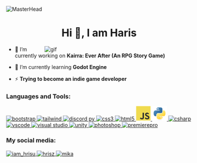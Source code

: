 ![MasterHead](https://i.ibb.co/fNYdPTy/pixel-jeff-noodles-2.gif)
<h1 align="center">Hi 👋, I am Haris</h1>
<img align="right" alt="gif" width="400" src="https://i.ibb.co/WGVqj10/pixel-jeff-sunday-mood-2.gif">

- 🔭 I’m currently working on **Kairra: Ever After (An RPG Story Game)**

- 🌱 I’m currently learning **Godot Engine**

- ⚡ **Trying to become an indie game developer**

<h3 align="left">Languages and Tools:</h3>
<p align="left">
  <a href="https://getbootstrap.com" target="_blank" rel="noreferrer">
    <img src="https://getbootstrap.com/docs/5.0/assets/brand/bootstrap-logo-shadow.png" alt="bootstrap" width="50" height="40"/>
  </a>
  <a href="https://tailwindcss.com/" target="_blank" rel="noreferrer">
    <img src="https://upload.wikimedia.org/wikipedia/commons/thumb/d/d5/Tailwind_CSS_Logo.svg/512px-Tailwind_CSS_Logo.svg.png" alt="tailwind" width="50" height="35"/>
  </a>
  <a href="https://discordpy.readthedocs.io/en/stable/" target="_blank" rel="noreferrer">
    <img src="https://i.namu.wiki/i/Bmws3Lut9SPDLijBh6RUMz9VtYxjrmXWjlZBF2dgeTYMOGAKntfH1VQnuinzwv7fmy2xoik3csUhyqrchSyKmQ.webp" alt="discord py" width="40" height="40"/>
  </a>
  <a href="https://www.w3schools.com/css/" target="_blank" rel="noreferrer">
    <img src="https://upload.wikimedia.org/wikipedia/commons/thumb/6/62/CSS3_logo.svg/800px-CSS3_logo.svg.png" alt="css3" width="40" height="40"/>
  </a>
  <a href="https://www.w3.org/html" target="_blank" rel="noreferrer">
    <img src="https://upload.wikimedia.org/wikipedia/commons/thumb/3/38/HTML5_Badge.svg/1024px-HTML5_Badge.svg.png" alt="html5" width="40" height="40"/>
  </a>
  <a href="https://developer.mozilla.org/en-US/docs/Web/JavaScript" target="_blank" rel="noreferrer">
    <img src="https://raw.githubusercontent.com/devicons/devicon/master/icons/javascript/javascript-original.svg" alt="javascript" width="40" height="40"/>
  </a>
  <a href="https://www.python.org" target="_blank" rel="noreferrer">
    <img src="https://raw.githubusercontent.com/devicons/devicon/master/icons/python/python-original.svg" alt="python" width="40" height="40"/>
  </a>
  <a href="https://www.w3schools.com/cs" target="_blank" rel="noreferrer">
    <img src="https://upload.wikimedia.org/wikipedia/commons/thumb/b/bd/Logo_C_sharp.svg/1200px-Logo_C_sharp.svg.png" alt="csharp" width="35" height="40"/>
  </a>
  <a href="https://code.visualstudio.com" target="_blank" rel="noreferrer">
    <img src="https://uxwing.com/wp-content/themes/uxwing/download/brands-and-social-media/visual-studio-code-icon.png" alt="vscode" width="40" height="40"/>
  </a>
  <a href="https://visualstudio.microsoft.com/" target="_blank" rel="noreferrer">
    <img src="https://upload.wikimedia.org/wikipedia/commons/thumb/5/59/Visual_Studio_Icon_2019.svg/768px-Visual_Studio_Icon_2019.svg.png" alt="visual studio" width="40" height="40"/>
  </a>
  <a href="https://godotengine.org/" target="_blank" rel="noreferrer">
    <img src="https://upload.wikimedia.org/wikipedia/commons/thumb/6/6a/Godot_icon.svg/1200px-Godot_icon.svg.png" alt="unity" width="40" height="40"/>
  </a>
  <a href="https://www.photoshop.com/en" target="_blank" rel="noreferrer">
    <img src="https://upload.wikimedia.org/wikipedia/commons/thumb/a/af/Adobe_Photoshop_CC_icon.svg/1200px-Adobe_Photoshop_CC_icon.svg.png" alt="photoshop" width="40" height="40"/>
  </a>
  <a href="https://www.adobe.com/id_id/products/premiere.html" target="_blank" rel="noreferrer">
    <img src="https://upload.wikimedia.org/wikipedia/commons/thumb/4/40/Adobe_Premiere_Pro_CC_icon.svg/2101px-Adobe_Premiere_Pro_CC_icon.svg.png" alt="premierepro" width="40" height="40"/>
  </a>
</p>

<h3 align="left">My social media:</h3>
<p align="left">
  <a href="https://instagram.com/mikazuumi" target="blank">
    <img align="center" src="https://upload.wikimedia.org/wikipedia/commons/thumb/e/e7/Instagram_logo_2016.svg/2048px-Instagram_logo_2016.svg.png" alt="iam_hrisu" height="26" width="26"/>
  </a>
  <a href="https://www.youtube.com/c/hrisz" target="blank">
    <img align="center" src="https://www.freepnglogos.com/uploads/youtube-play-red-logo-png-transparent-background-6.png" alt="hrisz" height="28" width="38" />
  </a>
  <a href="https://www.pixiv.net/en/users/87968002" target="blank">
    <img align="center" src="https://asset.brandfetch.io/idIlKj_n7C/idJlkzQmpx.jpeg" alt="mika" height="24" width="24" />
</a>
</p>
